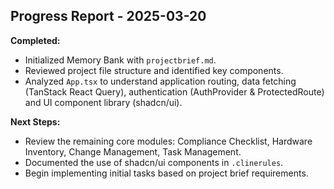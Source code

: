 ## Progress Report - 2025-03-20

**Completed:**
* Initialized Memory Bank with `projectbrief.md`.
* Reviewed project file structure and identified key components.
* Analyzed `App.tsx` to understand application routing, data fetching (TanStack React Query), authentication (AuthProvider & ProtectedRoute) and UI component library (shadcn/ui).

**Next Steps:**
* Review the remaining core modules: Compliance Checklist, Hardware Inventory, Change Management, Task Management.
* Documented the use of shadcn/ui components in `.clinerules`.
* Begin implementing initial tasks based on project brief requirements.
